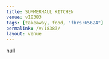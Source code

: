 ```yaml
---
title: SUMMERHALL KITCHEN
venue: v18383
tags: [takeaway, food, "fhrs:65624"]
permalink: /v/18383/
layout: venue
---
```

null